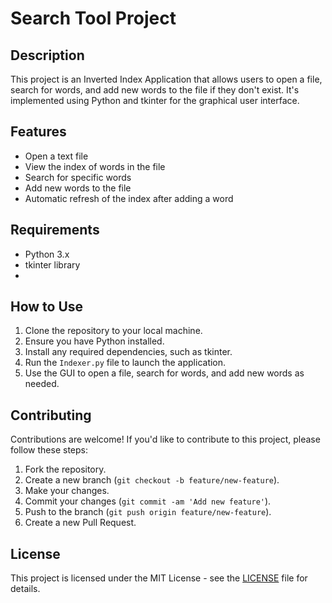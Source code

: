 # Search Tool Project

## Description
This project is an Inverted Index Application that allows users to open a file, search for words, and add new words to the file if they don't exist. It's implemented using Python and tkinter for the graphical user interface.

## Features
- Open a text file
- View the index of words in the file
- Search for specific words
- Add new words to the file
- Automatic refresh of the index after adding a word

## Requirements
- Python 3.x
- tkinter library
- 
## How to Use
1. Clone the repository to your local machine.
2. Ensure you have Python installed.
3. Install any required dependencies, such as tkinter.
4. Run the `Indexer.py` file to launch the application.
5. Use the GUI to open a file, search for words, and add new words as needed.

## Contributing
Contributions are welcome! If you'd like to contribute to this project, please follow these steps:
1. Fork the repository.
2. Create a new branch (`git checkout -b feature/new-feature`).
3. Make your changes.
4. Commit your changes (`git commit -am 'Add new feature'`).
5. Push to the branch (`git push origin feature/new-feature`).
6. Create a new Pull Request.

## License
This project is licensed under the MIT License - see the [LICENSE](LICENSE) file for details.
